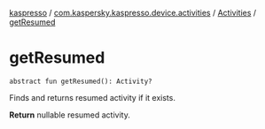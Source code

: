 [kaspresso](../../index.md) / [com.kaspersky.kaspresso.device.activities](../index.md) / [Activities](index.md) / [getResumed](./get-resumed.md)

# getResumed

`abstract fun getResumed(): Activity?`

Finds and returns resumed activity if it exists.

**Return**
nullable resumed activity.

